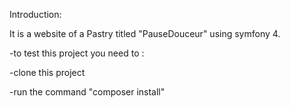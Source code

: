 Introduction:

It is a website of a Pastry titled "PauseDouceur" using symfony 4.




-to test this project you need to :



-clone this project 






-run the command "composer install"




